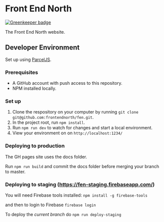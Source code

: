 # Front End North

[![Greenkeeper badge](https://badges.greenkeeper.io/frontendnorth/fen.svg)](https://greenkeeper.io/)

The Front End North website.

## Developer Environment

Set up using [ParcelJS](https://parceljs.org/).

### Prerequisites

* A GitHub account with push access to this repository.
* NPM installed locally.

### Set up

1. Clone the respository on your computer by running `git clone git@github.com:frontendnorth/fen.git`.
2. In the project root, run `npm install`.
3. Run `npm run dev` to watch for changes and start a local environment.
4. View your environment on on `http://localhost:1234/`

### Deploying to production

The GH pages site uses the docs folder.

Run `npm run build` and commit the docs folder before merging your branch to master.

### Deploying to staging (https://fen-staging.firebaseapp.com/)

You will need Firebase tools installed: `npm install -g firebase-tools`

and then to login to Firebase `firebase login`

To deploy the *current branch* do `npm run deploy-staging`